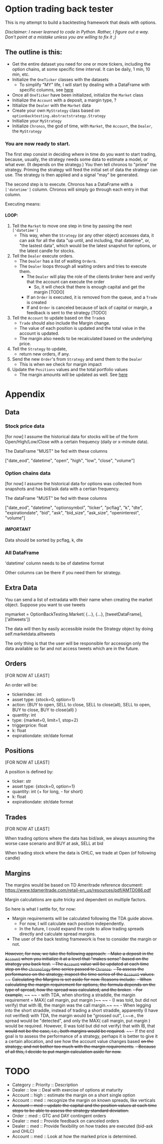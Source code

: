 # Option trading back tester

This is my attempt to build a backtesting framework that deals with options.

_Disclaimer: I never learned to code in Python. Rather, I figure out a way. Don't point at a mistake unless you are willing to fix it ;)_




## The outline is this:

- Get the entire dataset you need for one or more tickers, including the option chains, at some specific time interval. It can be daily, 1 min, 10 min, etc.
- Initialize the `OneTicker` classes with the datasets
  - To simplify "MY" life, I will start by dealing with a DataFrame with specific columns, see [here](#data)
- Once all `OneTicker` have been initialized, initialize the `Market` class
- Initialize the `Account` with a deposit, a margin type, ?
- Ititialize the `Dealer` with the `Market` data
- Create your own `MyStrategy` class based on `optionbacktesting.abstractstrategy.Strategy`
- Initialize your `MyStrategy`
- Initialize `Chronos`, the god of time, with `Market`, the `Account`, the `Dealer`, the `MyStrategy`



### You are now ready to start.

The first step consist in deciding where in time do you want to start trading, because, usually, the strategy needs some data to estimate a model, or what ever. (It depends on the strategy.) You then tell chronos to "prime" the strategy.
    Priming the strategy will feed the initial set of data the strategy can use.
    The strategy is then applied and a signal "may" be generated.

The second step is to execute. Chronos has a DataFrame with a `['datetime']` column. Chronos will simply go through each entry in that column.

Executing means:

#### LOOP:
1. Tell the `Market` to move one step in time by passing the next `['datetime']`
   - This way, when the `Strategy` (or any other object) accesses data, it can ask for all the data "up until, and including, that datetime", or, "the lastest data", which would be the latest snapshot for options, or the latest candle for stocks. 
2. Tell the `Dealer` execute orders.
   - The `Dealer` has a list of waiting `Order`s.
   - The `Dealer` loops through all waiting orders and tries to execute them.
     - The `Dealer` will play the role of the clients broker here and verify that the account can execute the order
       - So, it will check that there is enough capital and  get the margin [TODO]
     - If an `Order` is executed, it is removed from the queue, and a `Trade` is created
     - If and `Order` is canceled because of lack of capital or margin, a feedback is sent to the strategy [TODO]
3. Tell the `Account` to update based on the `Trade`s 
   - `Trade` should also include the Margin change.
   - The value of each position is updated and the total value in the account is updated.
   - The margin also needs to be recalculated based on the underlying price.
4. Tell the `Strategy` to update, 
   - return new orders, if any.
5. Send the new `Order`'s from `Strategy` and send them to the `Dealer`
   - This is when we check for margin impact
6. Update the `Positions` values and the total portfolio values
   - The margin amounts will be updated as well. See [here](#margins)
 


# Appendix

## Data

### Stock price data

[for now] I assume the historical data for stocks will be of the form Open/High/Low/Close with a certain frequency (daily or x-minute data).

The DataFrame "MUST" be fed with these columns

["date_eod", "datetime", "open", "high", "low", "close", "volume"]



### Option chains data

[for now] I  assume the historical data for options was collected from snapshots and has bid/ask data with a certian frequency.

The dataFrame "MUST" be fed with these columns

["date_eod", "datetime", "optionsymbol", "ticker", "pcflag", "k", "dte", "expirationdate", "bid", "ask", "bid_size", "ask_size", "openinterest", "volume"]

#### *IMPORTANT*
Data should be sorted by pcflag, k, dte


### All DataFrame

'datetime' column needs to be of datetime format

Other columns can be there if you need them for strategy.


## Extra Data
You can send a list of extradata with their name when creating the market object.
Suppose you want to use tweets

mymarket = OptionBackTesting.Market( {...}, {...}, [tweetDataFrame], ['alltweets'])

The data will then by easily accessible inside the Strategy object by doing self.marketdata.alltweets

The only thing is that the user will be responsible for accessign only the data available so far and not access tweets which are in the future.


## Orders
[FOR NOW AT LEAST]

An order will be:
- tickerindex: int
- asset type: {stock=0, option=1}
- action: {BUY to open, SELL to close, SELL to close(all), SELL to open, BUY to close, BUY to close(all) }
- quantity: int
- type: {market=0, limit=1, stop=2}
- triggerprice: float
- k: float
- expirationdate: str/date format


## Positions
[FOR NOW AT LEAST]

A position is defined by:
- ticker: str
- asset type: {stock=0, option=1}
- quantity: int {+ for long, - for short}
- k: float
- expirationdate: str/date format


## Trades
[FOR NOW AT LEAST]

When trading options where the data has bid/ask, we always assuming the worse case scenario and BUY at ask, SELL at bid

When trading stock where the data is OHLC, we trade at Open (of following candle)



## Margins

The margins would be based on TD Ameritrade reference document: https://www.tdameritrade.com/retail-en_us/resources/pdf/AMTD086.pdf

Margin calculations are quite tricky and dependent on multiple factors.

So here is what I settle for, for now:
- Margin requirements will be calculated following the TDA guide above.
  - For now, I will calculate each position independently.
  - In the future, I could expand the code to allow trading spreads directly and calculate spread margins.
- The user of the back testing framework is free to consider the margin or not.

~~However, for now, we take the following approach:~~
~~- Make a deposit in the `Account` when you initialize it at a level that "makes sense" based on the strategy you back test.~~
~~- The `Account` value will be updated at each time step on the `chronology` time series passed to `Chronos`.~~
~~- To assess the performance on the strategy, inspect the time series of the `Account` values.~~
~~
~~Calculating the Margins is set aside for now. Reasons include:~~
~~- When calculating the margin requirement for options, the formula depends on the type of spread, how the spread was calculated, and the broker.~~
~~- For example,~~ ~~
~~  - with TDA, when shorting a straddle, the margin requirement = MAX( call margin, put margin )~~
~~  - (I was told, but did not verify) that with IB, the margin was the call margin.~~
~~  - When legging into the short straddle, instead of trading a short straddle, apparently (I have not verified) with TDA, the margin would be "grossed out", i.~~e., the spread would be "detected", and only the MAX( call margin, put margin ) would be required. However, (I was told but did not verify) that with IB, that ~~would not be the case, i.e., both margins would be required.~~
~~- If the end goal is to assess the performance of a strategy, perhaps it is better to give it a certain allocation, and see how the account value changes based ~~on the strategy, and not bother too much with the margin requirements.~~
~~- Because of all this, I decide to put margin calculation aside for now.~~



# TODO
- Category :: Priority :: Description
- Dealer :: low :: Deal with exercise of options at maturity
- Account :: high :: estimate the margin on a short single option
- Account :: med :: recognize the margin on known spreads, like verticals
- ~~Account :: med :: update the capital and the position values at each time steps to be able to assess the strategy standard deviation.~~
- Order :: med :: GTC and DAY contingent orders
- Dealer :: med :: Provide feedback on canceled orders
- Dealer :: med :: Provide flexibility on how trades are executed (bid-ask and OHLC)
- Account :: med :: Look at how the marked price is determined.

